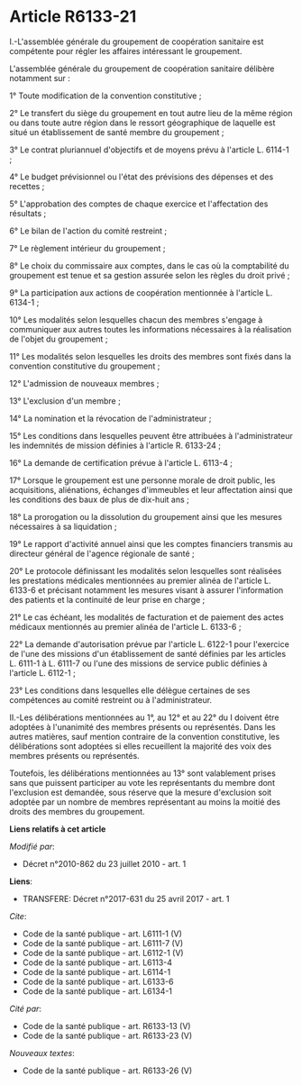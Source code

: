 # Article R6133-21

I.-L'assemblée générale du groupement de coopération sanitaire est compétente pour régler les affaires intéressant le
groupement.

L'assemblée générale du groupement de coopération sanitaire délibère notamment sur : 

1° Toute modification de la convention constitutive ; 

2° Le transfert du siège du groupement en tout autre lieu de la même région ou dans toute autre région dans le ressort
géographique de laquelle est situé un établissement de santé membre du groupement ; 

3° Le contrat pluriannuel d'objectifs et de moyens prévu à l'article L. 6114-1 ; 

4° Le budget prévisionnel ou l'état des prévisions des dépenses et des recettes ; 

5° L'approbation des comptes de chaque exercice et l'affectation des résultats ; 

6° Le bilan de l'action du comité restreint ; 

7° Le règlement intérieur du groupement ; 

8° Le choix du commissaire aux comptes, dans le cas où la comptabilité du groupement est tenue et sa gestion assurée selon
les règles du droit privé ; 

9° La participation aux actions de coopération mentionnée à l'article L. 6134-1 ; 

10° Les modalités selon lesquelles chacun des membres s'engage à communiquer aux autres toutes les informations nécessaires à
la réalisation de l'objet du groupement ; 

11° Les modalités selon lesquelles les droits des membres sont fixés dans la convention constitutive du groupement ; 

12° L'admission de nouveaux membres ; 

13° L'exclusion d'un membre ; 

14° La nomination et la révocation de l'administrateur ; 

15° Les conditions dans lesquelles peuvent être attribuées à l'administrateur les indemnités de mission définies à l'article
R. 6133-24 ; 

16° La demande de certification prévue à l'article L. 6113-4 ; 

17° Lorsque le groupement est une personne morale de droit public, les acquisitions, aliénations, échanges d'immeubles et
leur affectation ainsi que les conditions des baux de plus de dix-huit ans ; 

18° La prorogation ou la dissolution du groupement ainsi que les mesures nécessaires à sa liquidation ; 

19° Le rapport d'activité annuel ainsi que les comptes financiers transmis au directeur général de l'agence régionale de
santé ; 

20° Le protocole définissant les modalités selon lesquelles sont réalisées les prestations médicales mentionnées au premier
alinéa de l'article L. 6133-6 et précisant notamment les mesures visant à assurer l'information des patients et la continuité
de leur prise en charge ; 

21° Le cas échéant, les modalités de facturation et de paiement des actes médicaux mentionnés au premier alinéa de l'article
L. 6133-6 ; 

22° La demande d'autorisation prévue par l'article L. 6122-1 pour l'exercice de l'une des missions d'un établissement de
santé définies par les articles L. 6111-1 à L. 6111-7 ou l'une des missions de service public définies à l'article L.
6112-1 ; 

23° Les conditions dans lesquelles elle délègue certaines de ses compétences au comité restreint ou à l'administrateur. 

II.-Les délibérations mentionnées au 1°, au 12° et au 22° du I doivent être adoptées à l'unanimité des membres présents ou
représentés. Dans les autres matières, sauf mention contraire de la convention constitutive, les délibérations sont adoptées
si elles recueillent la majorité des voix des membres présents ou représentés. 

Toutefois, les délibérations mentionnées au 13° sont valablement prises sans que puissent participer au vote les
représentants du membre dont l'exclusion est demandée, sous réserve que la mesure d'exclusion soit adoptée par un nombre de
membres représentant au moins la moitié des droits des membres du groupement.

**Liens relatifs à cet article**

_Modifié par_:

  - Décret n°2010-862 du 23 juillet 2010 - art. 1

**Liens**:

  - TRANSFERE: Décret n°2017-631 du 25 avril 2017 - art. 1

_Cite_:

  - Code de la santé publique - art. L6111-1 (V)
  - Code de la santé publique - art. L6111-7 (V)
  - Code de la santé publique - art. L6112-1 (V)
  - Code de la santé publique - art. L6113-4
  - Code de la santé publique - art. L6114-1
  - Code de la santé publique - art. L6133-6
  - Code de la santé publique - art. L6134-1

_Cité par_:

  - Code de la santé publique - art. R6133-13 (V)
  - Code de la santé publique - art. R6133-23 (V)

_Nouveaux textes_:

  - Code de la santé publique - art. R6133-26 (V)
